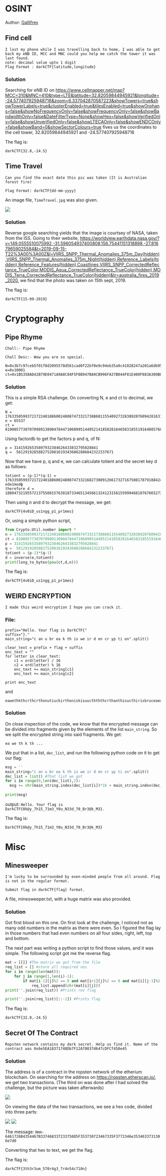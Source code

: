 # OSINT
Author: [Gallifrey](https://github.com/gall1frey)

## Find cell
```
I lost my phone while I was travelling back to home, I was able to get back my eNB ID, MCC and MNC could you help me catch the tower it was last found.
note: decimal value upto 1 digit
Flag Format : darkCTF{latitude,longitude}
```
### Solution

Searching for eNB ID on 
https://www.cellmapper.net/map?MCC=310&MNC=410&type=LTE&latitude=32.82059844945921&longitude=-24.577407925948716&zoom=6.337042870587223&showTowers=true&showTowerLabels=true&clusterEnabled=true&tilesEnabled=true&showOrphans=false&showNoFrequencyOnly=false&showFrequencyOnly=false&showBandwidthOnly=false&DateFilterType=None&showHex=false&showVerifiedOnly=false&showUnverifiedOnly=false&showLTECAOnly=false&showENDCOnly=false&showBand=0&showSectorColours=true
fives us the coordinates to the cell tower, 32.82059844945921 and -24.577407925948716

The flag is:
```
darkCTF{32.8,-24.5}
```

## Time Travel
```
Can you find the exact date this pic was taken (It is Australian forest fire)

Flag Format: darkCTF{dd-mm-yyyy}
```
An image file, ```TimeTravel.jpg``` was also given.

![](TimeTravel.jpg)

### Solution

Reverse google searching yields that the image is courtsey of NASA, taken from the ISS. Going to their website, https://worldview.earthdata.nasa.gov/?v=149.0555510075992,-31.596054937400808,156.75441151318898,-27.81679659025584&t=2019-09-15-T22%3A00%3A00Z&l=VIIRS_SNPP_Thermal_Anomalies_375m_Day(hidden),VIIRS_SNPP_Thermal_Anomalies_375m_Night(hidden),Reference_Labels(hidden),Reference_Features(hidden),Coastlines,VIIRS_SNPP_CorrectedReflectance_TrueColor,MODIS_Aqua_CorrectedReflectance_TrueColor(hidden),MODIS_Terra_CorrectedReflectance_TrueColor(hidden)&tr=australia_fires_2019_2020,
we find that the photo was taken on 15th sept, 2019.

The flag is:
```
darkCTF{15-09-2019}
```

# Cryptography

## Pipe Rhyme
```
Chall:- Pipe Rhyme

Chall Desc:- Wow you are so special.

N=0x3b7c97ceb5f01f8d2095578d561cad0f22bf0e9c94eb35a9c41028247a201a6db95f
e=0x10001
ct=0x1B5358AD42B79E0471A9A8C84F5F8B947BA9CB996FA37B044F81E400F883A309B886

```

### Solution

This is a simple RSA challenge. 
On converting N, e and ct to decimal, we get:
```
N = 1763350599372172240188600248087473321738860115540927328389207609428163138985769311
e = 65537
ct = 810005773870709891389047844710609951449521418582816465831855191640857602960242822
```
Using factordb to get the factors p and q, of N:
```
p = 31415926535897932384626433832795028841
q =  56129192858827520816193436882886842322337671
```
Now that we have p, q and e, we can calculate totient and the secret key d as follows:
```
totient = (p-1)*(q-1) = 1763350599372172240188600248087473321682730891266173271675081787918842463868402800
ed≡1modϕ
therefore d = 188047321955721375508157638187334651345661324123156155999468187676652730213105073
```
Then using n and d to decrypt the message, we get:
```
darkCTF{4v0iD_us1ngg_p1_pr1mes}
```

Or, using a simple python script,
```python
from Crypto.Util.number import *
n = 1763350599372172240188600248087473321738860115540927328389207609428163138985769311
ct = 810005773870709891389047844710609951449521418582816465831855191640857602960242822
p = 31415926535897932384626433832795028841
q =  56129192858827520816193436882886842322337671
totient = (p-1)*(q-1)
d = inverse(e,totient)
print(long_to_bytes(pow(ct,d,n)))
```

The flag is:
```
darkCTF{4v0iD_us1ngg_p1_pr1mes}
```

## WEIRD ENCRYPTION
```
I made this weird encryption I hope you can crack it.
```

### File:
```
prefix="Hello. Your flag is DarkCTF{"
suffix="}."
main_string="c an u br ea k th is we ir d en cr yp ti on".split()

clear_text = prefix + flag + suffix
enc_text = ""
for letter in clear_text:
    c1 = ord(letter) / 16
    c2 = ord(letter) % 16
    enc_text += main_string[c1]
    enc_text += main_string[c2]

print enc_text
```
and
```
eawethkthcrthcrthonutiuckirthoniskisuucthththcrthanthisucthirisbruceaeathanisutheneabrkeaeathisenbrctheneacisirkonbristhwebranbrkkonbrisbranthypbrbrkonkirbrciskkoneatibrbrbrbrtheakonbrisbrckoneauisubrbreacthenkoneaypbrbrisyputi
```

### Solution

On close inspection of the code, we know that the encrypted message can be divided into fragments given by the elements of the list ```main_string```.
So we split the encrypted string into said fragments. We get:
```
ea we th k th ...
```
We put that in a list, ```dec_list```, and run the following python code on it to get our flag:
```python
msg = ''
main_string="c an u br ea k th is we ir d en cr yp ti on".split()
dec_list = list() #That list we got
for i in range(0,len(dec_list),2):
  msg += chr(main_string.index(dec_list[i])*16 + main_string.index(dec_list[i+1]))
  
print(msg)
```

output: ```Hello. Your flag is DarkCTF{0k@y_7h15_71m3_Y0u_N33d_70_Br3@k_M3}.```

The flag is:
```
DarkCTF{0k@y_7h15_71m3_Y0u_N33d_70_Br3@k_M3}
```

# Misc

## Minesweeper
```
I'm lucky to be surrounded by even-minded people from all around. Flag is not in the regular format.

Submit flag in darkCTF{flag} format.
```
A file, minesweeper.txt, with a huge matrix was also provided.

### Solution

Got first blood on this one.
On first look at the challenge, I noticed not as many odd numbers in the matrix as there were even. So I figured the flag lay in those numbers that had even numbers on all four sides, right, left, top and bottom. 

The next part was writing a python script to find those values, and it was simple.
The following script got me the reverse flag. 
```python
mat = [[]] #The matrix we got from the file
req_list = [] #store all required nos
for i in range(len(mat)):
    for j in range(1,len(i)-1):
        if mat[i-1][j]%2 == 0 and mat[i+1][j]%2 == 0 and mat[i][j-1]%2 == 0 and mat[i][j+1]%2 == 0:
            req_list.append(chr(mat[i][j]))
print(''.join(req_list)) #Prints rev flag

print(''.join(req_list)[::-1]) #Prints flag
```

The flag is:
```
darkCTF{32.8,-24.5}
```

## Secret Of The Contract
```
Ropsten network contains my dark secret. Help us find it. Name of the contract was 0x6e5EA18371748Db7F12A70037d647cDFCf458e45
```
### Solution

The address is of a contract in the ropsten network of the etherium blockchain. On searching for the address on https://ropsten.etherscan.io/, we get two transactions.
(The third on was done after I had solved the challenge, but the picture was taken afterwards)

![](transactions.png)

On viewing the data of the two transactions, we see a hex code, divided into three parts:

![](misc/t_hex1.png)
![](misc/t_hex2.png)

The message: ``` Hmm-6461726B4354467B337468337233756D5F353730723467335F3772346e3534633731306e7d0 ```

Converting that hex to text, we get the flag.

The flag is:
```
darkCTF{3th3r3um_570r4g3_7r4n54c710n}
```
